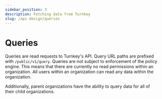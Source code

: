 ```yaml
---
sidebar_position: 3
description: Fetching data from Turnkey
slug: /api-design/queries
---
```


# Queries

Queries are read requests to Turnkey's API. Query URL paths are prefixed with `/public/v1/query`. Queries are not subject to enforcement of the policy engine. This means that there are currently no read permissions within an organization. All users within an organization can read any data within the organization.

Additionally, parent organizations have the ability to query data for all of their child organizations.
